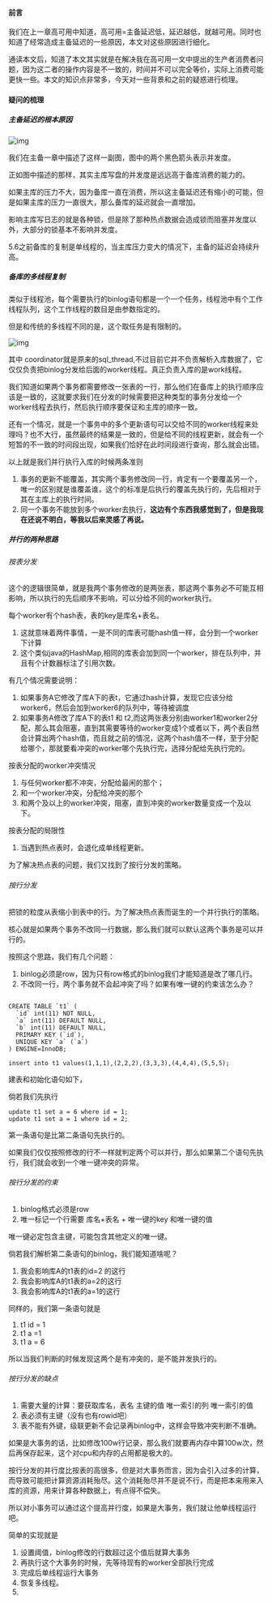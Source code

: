 #### 前言

我们在上一章高可用中知道，高可用=主备延迟低，延迟越低，就越可用。同时也知道了经常造成主备延迟的一些原因，本文对这些原因进行细化。

通读本文后，知道了本文其实就是在解决我在高可用一文中提出的生产者消费者问题，因为这二者的操作内容是不一致的，时间并不可以完全等价，实际上消费可能更快一些。本文的知识点非常多，今天对一些背景和之前的疑惑进行梳理。



#### 疑问的梳理

##### 主备延迟的根本原因

![img](https://static001.geekbang.org/resource/image/1a/ef/1a85a3bac30a32438bfd8862e5a34eef.png)

我们在主备一章中描述了这样一副图，图中的两个黑色箭头表示并发度。

正如图中描述的那样，其实主库写盘的并发度是远远高于备库消费的能力的。

如果主库的压力不大，因为备库一直在消费，所以这主备延迟还有缩小的可能，但是如果主库的压力一直很大，那么备库的延迟就会一直增加。



影响主库写日志的就是各种锁，但是除了那种热点数据会造成锁而阻塞并发度以外，大部分的锁基本不影响并发度。



5.6之前备库的复制是单线程的，当主库压力变大的情况下，主备的延迟会持续升高。



##### 备库的多线程复制

类似于线程池，每个需要执行的binlog语句都是一个一个任务，线程池中有个工作线程队列，这个工作线程的数目是由参数指定的。

但是和传统的多线程不同的是，这个取任务是有限制的。

![img](https://static001.geekbang.org/resource/image/bc/45/bcf75aa3b0f496699fd7885426bc6245.png)

其中 coordinator就是原来的sql_thread,不过目前它并不负责解析入库数据了，它仅仅负责把binlog分发给后面的worker线程。真正负责入库的是work线程。

我们知道如果两个事务都需要修改一张表的一行，那么他们在备库上的执行顺序应该是一致的，这就要求我们在分发的时候需要把这种类型的事务分发给一个worker线程去执行，然后执行顺序要保证和主库的顺序一致。

还有一个情况，就是一个事务中的多个更新语句可以交给不同的worker线程来处理吗？也不大行，虽然最终的结果是一致的，但是给不同的线程更新，就会有一个短暂的不一致的时间段出现，如果我们恰好在此时间段进行查询，那么就会出错。



以上就是我们并行执行入库的时候两条准则

1. 事务的更新不能覆盖，其实两个事务修改同一行，肯定有一个要覆盖另一个，唯一的区别就是谁覆盖谁，这个的标准是后执行的覆盖先执行的，先后相对于其在主库上的执行时间。
2. 同一个事务不能放到多个worker去执行，**这边有个东西我感觉到了，但是我现在还说不明白，等我以后来灵感了再说。**



##### 并行的两种思路

###### 按表分发

这个的逻辑很简单，就是我两个事务修改的是两张表，那这两个事务必不可能互相影响，所以执行的先后顺序不影响，可以分给不同的worker执行。

每个worker有个hash表，表的key是库名+表名。

1. 这就意味着两件事情，一是不同的库表可能hash值一样，会分到一个worker下计算
2. 这个类似java的HashMap,相同的库表会加到同一个worker，排在队列中，并且有个计数器标注了引用次数。



有几个情况需要说明：

1. 如果事务A它修改了库A下的表t，它通过hash计算，发现它应该分给worker6，然后会加到worker6的队列中，等待被调度
2. 如果事务A修改了库A下的表t1 和 t2,而这两张表分别由worker1和worker2分配，那么其会阻塞，直到其需要等待的worker变成1个或者以下，两个表自然会计算出两个hash值，而且就之前的情况，这两个hash值不一样，至于分配给哪个，那就要看冲突的worker哪个先执行完，选择分配给先执行完的。



按表分配的worker冲突情况

1. 与任何worker都不冲突，分配给最闲的那个；
2. 和一个worker冲突，分配给冲突的那个
3. 和两个及以上的worker冲突，阻塞，直到冲突的worker数量变成一个及以下。



按表分配的局限性

1. 当遇到热点表时，会退化成单线程更新。

为了解决热点表的问题，我们又找到了按行分发的策略。



###### 按行分发

把锁的粒度从表缩小到表中的行。为了解决热点表而诞生的一个并行执行的策略。

核心就是如果两个事务不改同一行数据，那么我们就可以默认这两个事务是可以并行的。

按照这个思路，我们有几个问题：

1. binlog必须是row，因为只有row格式的binlog我们才能知道是改了哪几行。
2. 不改同一行，两个事务就不会起冲突了吗？如果有唯一键的约束该怎么办？

```mysql

CREATE TABLE `t1` (
  `id` int(11) NOT NULL,
  `a` int(11) DEFAULT NULL,
  `b` int(11) DEFAULT NULL,
  PRIMARY KEY (`id`),
  UNIQUE KEY `a` (`a`)
) ENGINE=InnoDB;

insert into t1 values(1,1,1),(2,2,2),(3,3,3),(4,4,4),(5,5,5);
```

建表和初始化语句如下，

倘若我们先执行

```mysql
update t1 set a = 6 where id = 1;
update t1 set a = 1 where id = 2;
```

第一条语句是比第二条语句先执行的。

如果我们仅仅按照修改的行不一样就判定两个可以并行，那么如果第二个语句先执行，我们就会收到一个唯一键冲突的异常。



###### 按行分发的约束

1. binlog格式必须是row
2. 唯一标记一个行需要 库名+表名 + 唯一键的key 和唯一键的值

唯一键必定包含主键，可能包含其他定义的唯一键。

倘若我们解析第二条语句的binlog，我们能知道啥呢？

1. 我会影响库A的t1表的id=2 的这行
2. 我会影响库A的t1表的a=2的这行
3. 我会影响库A的t1表的a=1的这行

同样的，我们第一条语句就是

1. t1 id = 1
2. t1 a =1
3. t1 a = 6

所以当我们判断的时候发现这两个是有冲突的，是不能并发执行的。



###### 按行分发的缺点

1. 需要大量的计算：要获取库名，表名 主键的值 唯一索引的列 唯一索引的值
2. 表必须有主键（没有也有rowid吧）
3. 表不能有外键，级联更新不会记录再binlog中，这样会导致冲突判断不准确。

如果是大事务的话，比如修改100w行记录，那么我们就要再内存中算100w次，然后再保存起来，这个对cpu和内存的占用都是极大的。

按行分发的并行度比按表的高很多，但是对大事务而言，因为会引入过多的计算，而导致可能把计算资源消耗殆尽。这个消耗殆尽并不是说不行，而是把本来用来入库的资源，用来计算各种数据上，有点得不偿失。

所以对小事务可以通过这个提高并行度，如果是大事务，我们就让他单线程运行吧。

简单的实现就是

1. 设置阈值，binlog修改的行数超过这个值后就算大事务
2. 再执行这个大事务的时候，先等待现有的worker全部执行完成
3. 完成后单线程运行大事务
4. 恢复多线程。
5. 



